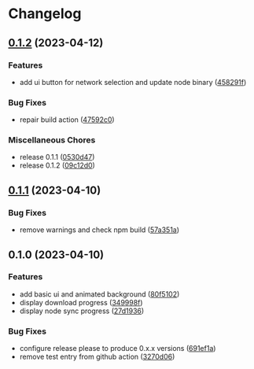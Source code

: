 # Changelog

## [0.1.2](https://github.com/fabianbormann/cardano-node-ui/compare/v0.1.1...v0.1.2) (2023-04-12)


### Features

* add ui button for network selection and update node binary ([458291f](https://github.com/fabianbormann/cardano-node-ui/commit/458291fc05827f2ce243daab69c6f46276aae91b))


### Bug Fixes

* repair build action ([47592c0](https://github.com/fabianbormann/cardano-node-ui/commit/47592c08857b775db23f07a5a991ed56a1426245))


### Miscellaneous Chores

* release 0.1.1 ([0530d47](https://github.com/fabianbormann/cardano-node-ui/commit/0530d47fb0187242a6faaa3efba49b2b5678c604))
* release 0.1.2 ([09c12d0](https://github.com/fabianbormann/cardano-node-ui/commit/09c12d0108164146d6f8b849ca65793ff6fa9343))

## [0.1.1](https://github.com/fabianbormann/cardano-node-ui/compare/v0.1.0...v0.1.1) (2023-04-10)


### Bug Fixes

* remove warnings and check npm build ([57a351a](https://github.com/fabianbormann/cardano-node-ui/commit/57a351aa38b7cdce0b27d2f3ddddd1228f685459))

## 0.1.0 (2023-04-10)


### Features

* add basic ui and animated background ([80f5102](https://github.com/fabianbormann/cardano-node-ui/commit/80f51027aa5f9bd7bbbdc0e205e43401fcd1600f))
* display download progress ([349998f](https://github.com/fabianbormann/cardano-node-ui/commit/349998fd819cff8c4b3ea3ce7b19b43bd6a84cd5))
* display node sync progress ([27d1936](https://github.com/fabianbormann/cardano-node-ui/commit/27d1936a9aef59cdea0effbf1b4353ced93b5158))


### Bug Fixes

* configure release please to produce 0.x.x versions ([691ef1a](https://github.com/fabianbormann/cardano-node-ui/commit/691ef1a0dba1ac363c84ac5487e66347142ab246))
* remove test entry from github action ([3270d06](https://github.com/fabianbormann/cardano-node-ui/commit/3270d061098270715ee09d10676adaf53ef4677c))

